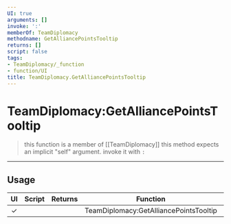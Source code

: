 ```yaml
---
UI: true
arguments: []
invoke: ':'
memberOf: TeamDiplomacy
methodname: GetAlliancePointsTooltip
returns: []
script: false
tags:
- TeamDiplomacy/_function
- function/UI
title: TeamDiplomacy.GetAlliancePointsTooltip
---
```

# TeamDiplomacy:GetAlliancePointsTooltip
> this function is a member of [[TeamDiplomacy]]
> this method expects an implicit "self" argument. invoke it with `:`
-----
## Usage
|  UI | Script | Returns | Function | Arguments |
|:---:|:------:|-------:|:--------:|:---------|
|✓| ||TeamDiplomacy:GetAlliancePointsTooltip||
